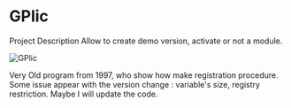 # GPlic

Project Description
Allow to create demo version, activate or not a module.

![GPlic](glic.jpg)

Very Old program from 1997, who show how make registration procedure.
Some issue appear with the version change : variable's size, registry restriction.
Maybe I will update the code.

